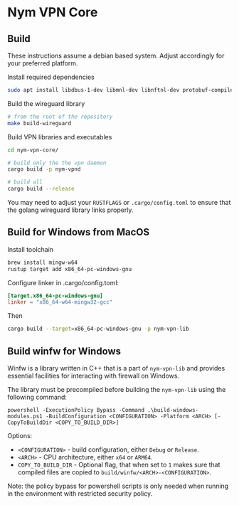 # Nym VPN Core

## Build

These instructions assume a debian based system. Adjust accordingly for your
preferred platform.

Install required dependencies
```sh
sudo apt install libdbus-1-dev libmnl-dev libnftnl-dev protobuf-compiler
```


Build the wireguard library

```sh
# from the root of the repository
make build-wireguard
```

Build VPN libraries and executables

```sh
cd nym-vpn-core/

# build only the the vpn daemon
cargo build -p nym-vpnd

# build all 
cargo build --release
```

You may need to adjust your `RUSTFLAGS` or `.cargo/config.toml` to ensure that
the golang wireguard library links properly.

## Build for Windows from MacOS

Install toolchain
```sh
brew install mingw-w64
rustup target add x86_64-pc-windows-gnu
```

Configure linker in .cargo/config.toml:
```toml
[target.x86_64-pc-windows-gnu]
linker = "x86_64-w64-mingw32-gcc"
```

Then
```sh
cargo build --target=x86_64-pc-windows-gnu -p nym-vpn-lib
```

## Build winfw for Windows

Winfw is a library written in C++ that is a part of `nym-vpn-lib` and provides essential facilities for interacting with firewall on Windows.

The library must be precompiled before building the `nym-vpn-lib` using the following command:

```
powershell -ExecutionPolicy Bypass -Command .\build-windows-modules.ps1 -BuildConfiguration <CONFIGURATION> -Platform <ARCH> [-CopyToBuildDir <COPY_TO_BUILD_DIR>]
```

Options:
- `<CONFIGURATION>` - build configuration, either `Debug` or `Release`.
- `<ARCH>` - CPU architecture, either `x64` or `ARM64`.
- `COPY_TO_BUILD_DIR` - Optional flag, that when set to `1` makes sure that compiled files are copied to `build/winfw/<ARCH>-<CONFIGURATION>`.

Note: the policy bypass for powershell scripts is only needed when running in the environment with restricted security policy.
